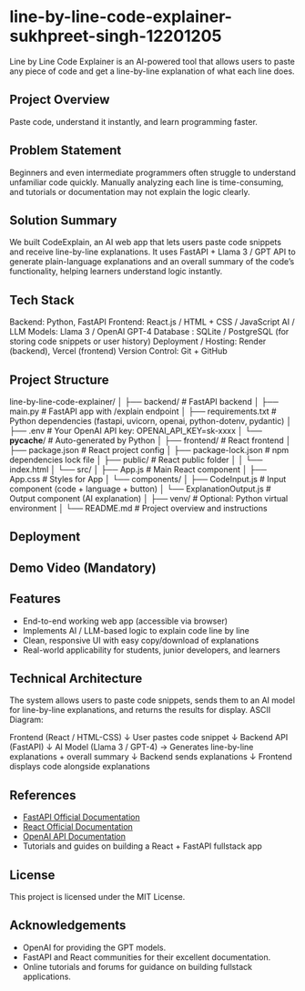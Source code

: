 # line-by-line-code-explainer-sukhpreet-singh-12201205
Line by Line Code Explainer is an AI-powered tool that allows users to paste any piece of code and get a line-by-line explanation of what each line does.


## Project Overview
Paste code, understand it instantly, and learn programming faster.


## Problem Statement
Beginners and even intermediate programmers often struggle to understand unfamiliar code quickly.
Manually analyzing each line is time-consuming, and tutorials or documentation may not explain the logic clearly.


## Solution Summary
We built CodeExplain, an AI web app that lets users paste code snippets and receive line-by-line explanations.
It uses FastAPI + Llama 3 / GPT API to generate plain-language explanations and an overall summary of the code’s functionality, helping learners understand logic instantly.


## Tech Stack
Backend: Python, FastAPI
Frontend: React.js / HTML + CSS / JavaScript
AI / LLM Models: Llama 3 / OpenAI GPT-4
Database : SQLite / PostgreSQL (for storing code snippets or user history)
Deployment / Hosting: Render (backend), Vercel (frontend)
Version Control: Git + GitHub


## Project Structure
line-by-line-code-explainer/
│
├── backend/                  # FastAPI backend
│   ├── main.py               # FastAPI app with /explain endpoint
│   ├── requirements.txt      # Python dependencies (fastapi, uvicorn, openai, python-dotenv, pydantic)
│   ├── .env                  # Your OpenAI API key: OPENAI_API_KEY=sk-xxxx
│   └── __pycache__/          # Auto-generated by Python
│
├── frontend/                 # React frontend
│   ├── package.json          # React project config
│   ├── package-lock.json     # npm dependencies lock file
│   ├── public/               # React public folder
│   │   └── index.html
│   └── src/
│       ├── App.js            # Main React component
│       ├── App.css           # Styles for App
│       └── components/
│           ├── CodeInput.js      # Input component (code + language + button)
│           └── ExplanationOutput.js  # Output component (AI explanation)
│
├── venv/                     # Optional: Python virtual environment
│
└── README.md                 # Project overview and instructions


## Deployment

## Demo Video (Mandatory)

## Features
  - End-to-end working web app (accessible via browser)
  - Implements AI / LLM-based logic to explain code line by line
  - Clean, responsive UI with easy copy/download of explanations
  - Real-world applicability for students, junior developers, and learners


## Technical Architecture
The system allows users to paste code snippets, sends them to an AI model for line-by-line explanations, and returns the results for display.
ASCII Diagram:

Frontend (React / HTML-CSS)
          ↓
User pastes code snippet
          ↓
Backend API (FastAPI)
          ↓
AI Model (Llama 3 / GPT-4) → Generates line-by-line explanations + overall summary
          ↓
Backend sends explanations
          ↓
Frontend displays code alongside explanations

##  References
- [FastAPI Official Documentation](https://fastapi.tiangolo.com/)
- [React Official Documentation](https://reactjs.org/docs/getting-started.html)
- [OpenAI API Documentation](https://platform.openai.com/docs)
- Tutorials and guides on building a React + FastAPI fullstack app

## License 
This project is licensed under the MIT License.


## Acknowledgements
- OpenAI for providing the GPT models.
- FastAPI and React communities for their excellent documentation.
- Online tutorials and forums for guidance on building fullstack applications.





